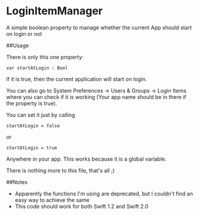 # LoginItemManager
A simple boolean property to manage whether the current App should start on login or not

##Usage

There is only this one property:

    var startAtLogin : Bool

If it is true, then the current application will start on login. 

You can also go to System Preferences -> Users & Groups -> Login Items  where you can check if it is working (Your app name should be in there if the property is true).

You can set it just by calling

    startAtLogin = false
or

    startAtLogin = true
  
Anywhere in your app. This works because it is a global variable.

There is nothing more to this file, that's all ;)

##Notes

- Apparently the functions I'm using are deprecated, but I couldn't find an easy way to achieve the same
- This code should work for both Swift 1.2 and Swift 2.0
